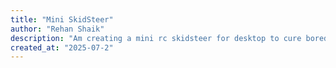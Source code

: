 ```yaml
---
title: "Mini SkidSteer"
author: "Rehan Shaik"
description: "Am creating a mini rc skidsteer for desktop to cure boredom"
created_at: "2025-07-2"
---
```

